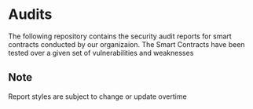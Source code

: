 # Audits

The following repository contains the security audit reports for smart contracts conducted by our organizaion. The Smart Contracts have been tested over a given set of vulnerabilities and weaknesses

## Note
Report styles are subject to change or update overtime
